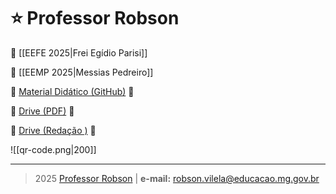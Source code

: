 # ⭐️ Professor Robson

📘 [[EEFE 2025|Frei Egídio Parisi]]

📕 [[EEMP 2025|Messias Pedreiro]]

📑 [Material Didático (GitHub)](https://robsonfvilela.github.io/professor-robson/) 🔗

📂 [Drive (PDF)](https://drive.google.com/drive/folders/1bJ_7Ii1ZqeUI2tylCDWfMB56MMFEFL4v) 🔗

📂 [Drive (Redação )](https://drive.google.com/drive/folders/1ZHcR_ACWzVnQlWD2txzfq2YTNATlWFaY) 🔗


![[qr-code.png|200]]

---

> 2025 [Professor Robson](http://bit.ly/professor-robson) | **e-mail:** robson.vilela@educacao.mg.gov.br